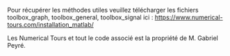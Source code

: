 Pour récupérer les méthodes utiles veuillez télécharger les fichiers toolbox_graph, toolbox_general, toolbox_signal ici : https://www.numerical-tours.com/installation_matlab/

Les Numerical Tours et tout le code associé est la propriété de M. Gabriel Peyré.
